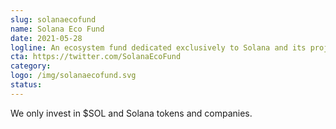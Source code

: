 ```yaml
---
slug: solanaecofund
name: Solana Eco Fund
date: 2021-05-28
logline: An ecosystem fund dedicated exclusively to Solana and its projects.
cta: https://twitter.com/SolanaEcoFund
category:
logo: /img/solanaecofund.svg
status:
---
```


We only invest in $SOL and Solana tokens and companies.

